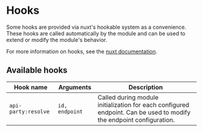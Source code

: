 # Hooks

Some hooks are provided via nuxt's hookable system as a convenience. These hooks are called automatically by the module and can be used to extend or modify the module's behavior.

For more information on hooks, see the [nuxt documentation](https://nuxt.com/docs/guide/going-further/hooks).

## Available hooks

| Hook name            | Arguments          | Description
| -------------------- | ------------------ | -----------
| `api-party:resolve`  | `id, endpoint` | Called during module initialization for each configured endpoint. Can be used to modify the endpoint configuration.
